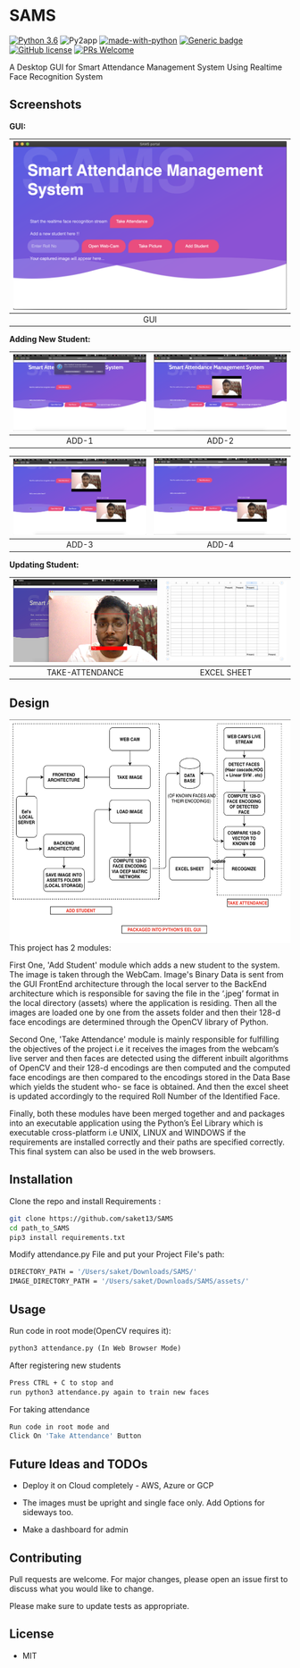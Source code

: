 # SAMS

[![Python 3.6](https://img.shields.io/badge/python-3.6-blue.svg)](https://www.python.org/downloads/release/python-360/)
![Py2app](https://img.shields.io/pypi/pyversions/py2app)
[![made-with-python](https://img.shields.io/badge/Made%20with-Python-1f425f.svg)](https://www.python.org/)
[![Generic badge](https://img.shields.io/badge/<Uses>-<OpenCV>-<COLOR>.svg)](https://opencv.org)
[![GitHub license](https://img.shields.io/github/license/saket13/SAMS)](https://github.com/saket13/SAMS/blob/master/LICENSE)
[![PRs Welcome](https://img.shields.io/badge/PRs-welcome-brightgreen.svg?style=flat-square)](http://makeapullrequest.com)

A Desktop GUI for Smart Attendance Management System Using Realtime Face Recognition System


## Screenshots

**GUI:**

| ![GUI](sams.png) |
|:--:|
| GUI |

**Adding New Student:**

| ![Add-1](ADD-1.png)  |  ![ADD-2](ADD-2.png) |
|:---:|:---:|
| ADD-1 | ADD-2 |

| ![Add-3](ADD-3.png)  |  ![ADD-4](ADD-4.png) |
|:---:|:---:|
| ADD-3 | ADD-4 |

**Updating Student:**

| ![LIVE-STREAM](LIVE-STREAM.png)  |  ![EXCEL](EXCEL.png) |
|:---:|:---:|
| TAKE-ATTENDANCE | EXCEL SHEET |


## Design

<img src="FLOW.png" align="right" height="400" width="600" >

This project has 2 modules:

First One, 'Add Student' module which adds a new student to the system. The image is taken through the WebCam. Image's Binary Data is sent from
             the GUI FrontEnd architecture through the local server
             to the BackEnd architecture which is responsible for saving the file in the ‘.jpeg’ format in the local directory (assets)
             where the application is residing. Then all the images are loaded one by one from the assets folder and then
             their 128-d face encodings are determined through the OpenCV library of Python.

Second One, 'Take Attendance' module is mainly responsible for fulfilling the objectives of the
            project i.e it receives the images from the webcam’s live server and then faces are detected using the
            different inbuilt algorithms of OpenCV and their 128-d encodings are then computed and the computed
            face encodings are then compared to the encodings stored in the Data Base which yields the student who-
            se face is obtained. And then the excel sheet is updated accordingly to the required Roll Number of the
            Identified Face.
            
Finally, both these modules have been merged together and and packages into an executable
            application using the Python’s Eel Library which is executable cross-platform i.e UNIX, LINUX and
            WINDOWS if the requirements are installed correctly and their paths are specified correctly. This final
            system can also be used in the web browsers.


## Installation

Clone the repo and install Requirements :

```bash
git clone https://github.com/saket13/SAMS
cd path_to_SAMS
pip3 install requirements.txt
```

Modify attendance.py File and put your Project File's path:

```bash
DIRECTORY_PATH = '/Users/saket/Downloads/SAMS/'                             # Put here the PROJECT DIRECTORY PATH
IMAGE_DIRECTORY_PATH = '/Users/saket/Downloads/SAMS/assets/'                # Put here the ASSESTS FOLDER PATH
```

## Usage

Run code in root mode(OpenCV requires it):

```python
python3 attendance.py (In Web Browser Mode)
```

After registering new students

```bash
Press CTRL + C to stop and 
run python3 attendance.py again to train new faces
```

For taking attendance 

```bash
Run code in root mode and
Click On 'Take Attendance' Button 
```

## Future Ideas and TODOs

* Deploy it on Cloud completely - AWS, Azure or GCP

* The images must be upright and single face only. Add Options for sideways too.

* Make a dashboard for admin

## Contributing
Pull requests are welcome. For major changes, please open an issue first to discuss what you would like to change.

Please make sure to update tests as appropriate.

## License

* MIT
